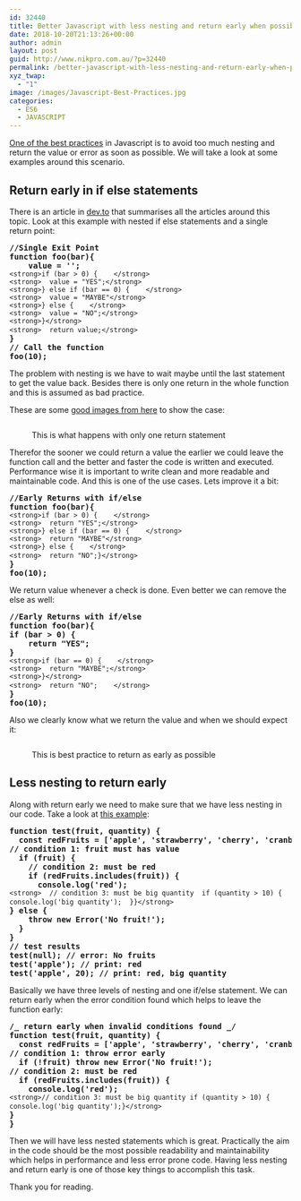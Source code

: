 ```yaml
---
id: 32440
title: Better Javascript with less nesting and return early when possible
date: 2018-10-20T21:13:26+00:00
author: admin
layout: post
guid: http://www.nikpro.com.au/?p=32440
permalink: /better-javascript-with-less-nesting-and-return-early-when-possible/
xyz_twap:
  - "1"
image: /images/Javascript-Best-Practices.jpg
categories:
  - ES6
  - JAVASCRIPT
---
```

[One of the best practices](http://www.nikpro.com.au/how-arrow-functions-fixed-this-keyword-problem-in-es6/) in Javascript is to avoid too much nesting and return the value or error as soon as possible. We will take a look at some examples around this scenario.

## Return early in if else statements

There is an article in <a href="https://dev.to/jenniferlynparsons/early-returns-in-javascript-5hfb" target="_blank" rel="noreferrer noopener">dev.to</a>&nbsp;that summarises all the articles around this topic. Look at this example with nested if else statements and a single return point:

<pre class="wp-block-preformatted"><strong>//Single Exit Point<br />function foo(bar){<br />    value = '';            <br /></strong><code>&lt;strong>if (bar &gt; 0) {    &lt;/strong></code><br /><code>&lt;strong>&nbsp; value = "YES";&lt;/strong></code><br /><code>&lt;strong>} else if (bar == 0) {    &lt;/strong></code><br /><code>&lt;strong>&nbsp; value = "MAYBE"&lt;/strong></code><br /><code>&lt;strong>} else {    &lt;/strong></code><br /><code>&lt;strong>&nbsp; value = "NO";&lt;/strong></code><br /><code>&lt;strong>}&lt;/strong></code><br /><code>&lt;strong>&nbsp; return value;&lt;/strong></code><strong><br />}</strong><br /><strong>// Call the function <br />foo(10);</strong></pre>

The problem with nesting is we have to wait maybe until the last statement to get the value back. Besides there is only one return in the whole function and this is assumed as bad practice. 

These are some <a href="http://lecterror.com/articles/view/code-formatting-and-readability" target="_blank" rel="noreferrer noopener">good images from here</a> to show the case:<figure class="wp-block-image">

<img src="http://www.nikpro.com.aubadcode.png" alt="" class="wp-image-32441" srcset="http://testgatsby.localbadcode.png 717w, http://testgatsby.localbadcode-300x118.png 300w" sizes="(max-width: 717px) 100vw, 717px" /> <figcaption>This is what happens with only one return statement</figcaption></figure> 

Therefor the sooner we could return a value the earlier we could leave the function call and the better and faster the code is written and executed. Performance wise it is important to write clean and more readable and maintainable code. And this is one of the use cases. Lets improve it a bit:

<pre class="wp-block-preformatted"><strong>//Early Returns with if/else<br />function foo(bar){<br /></strong><code>&lt;strong>if (bar &gt; 0) {    &lt;/strong></code><br /><code>&lt;strong>&nbsp; return "YES";&lt;/strong></code><br /><code>&lt;strong>} else if (bar == 0) {    &lt;/strong></code><br /><code>&lt;strong>&nbsp; return "MAYBE"&lt;/strong></code><br /><code>&lt;strong>} else {    &lt;/strong></code><br /><code>&lt;strong>&nbsp; return "NO";}&lt;/strong></code><strong><br />}<br />foo(10);</strong></pre>

We return value whenever a check is done. Even better we can remove the else as well:

<pre class="wp-block-preformatted"><strong>//Early Returns with if/else<br />function foo(bar){<br />if (bar &gt; 0) {<br />    return "YES";<br />}<br /></strong><code>&lt;strong>if (bar == 0) {    &lt;/strong></code><br /><code>&lt;strong>&nbsp; return "MAYBE";&lt;/strong></code><br /><code>&lt;strong>}&lt;/strong></code><br /><code>&lt;strong>&nbsp; return "NO";    &lt;/strong></code><strong><br />}<br />foo(10);</strong></pre>

Also we clearly know what we return the value and when we should expect it:<figure class="wp-block-image">

<img src="http://www.nikpro.com.augoodcode.png" alt="" class="wp-image-32442" srcset="http://testgatsby.localgoodcode.png 356w, http://testgatsby.localgoodcode-207x300.png 207w" sizes="(max-width: 356px) 100vw, 356px" /> <figcaption>This is best practice to return as early as possible</figcaption></figure> 

## Less nesting to return early

Along with return early we need to make sure that we have less nesting in our code. Take a look at <a href="https://scotch.io/bar-talk/5-tips-to-write-better-conditionals-in-javascript#toc-2-less-nesting-return-early" target="_blank" rel="noreferrer noopener">this example</a>:

<pre class="wp-block-preformatted"><strong>function test(fruit, quantity) {<br />  const redFruits = ['apple', 'strawberry', 'cherry', 'cranberries'];<br />// condition 1: fruit must has value<br />  if (fruit) {<br />    // condition 2: must be red<br />    if (redFruits.includes(fruit)) {<br />      console.log('red');<br /></strong><code>&lt;strong>  // condition 3: must be big quantity  if (quantity &gt; 10) {    console.log('big quantity');  }}&lt;/strong></code><strong><br />} else {<br />    throw new Error('No fruit!');<br />  }<br />}<br />// test results<br />test(null); // error: No fruits<br />test('apple'); // print: red<br />test('apple', 20); // print: red, big quantity</strong></pre>

Basically we have three levels of nesting and one if/else statement. We can return early when the error condition found which helps to leave the function early:

<pre class="wp-block-preformatted"><strong>/_ return early when invalid conditions found _/<br />function test(fruit, quantity) {<br />  const redFruits = ['apple', 'strawberry', 'cherry', 'cranberries'];<br />// condition 1: throw error early<br />  if (!fruit) throw new Error('No fruit!');<br />// condition 2: must be red<br />  if (redFruits.includes(fruit)) {<br />    console.log('red');<br /></strong><code>&lt;strong>// condition 3: must be big quantity if (quantity &gt; 10) {  console.log('big quantity');}&lt;/strong></code><strong><br />}<br />}</strong></pre>

Then we will have less nested statements which is great. Practically the aim in the code should be the most possible readability and maintainability which helps in performance and less error prone code. Having less nesting and return early is one of those key things to accomplish this task.

Thank you for reading.